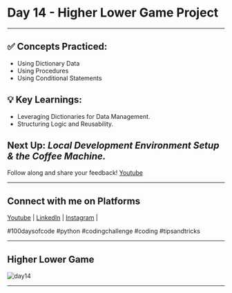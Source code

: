 # **Day 14 - Higher Lower Game Project**
---
## ✅ **Concepts Practiced:**

- Using Dictionary Data
- Using Procedures
- Using Conditional Statements

## 💡 **Key Learnings:**

- Leveraging Dictionaries for Data Management.
- Structuring Logic and Reusability.

## **Next Up:** *Local Development Environment Setup & the Coffee Machine.*

Follow along and share your feedback! 
[Youtube](https://www.youtube.com/@Tharun-AS)

---

## Connect with me on Platforms
[Youtube](https://www.youtube.com/@Tharun-AS) | 
[LinkedIn](https://www.linkedin.com/in/tharun-a-s-b45b8a2a8) | 
[Instagram](https://www.instagram.com/tharun_as_2005) | 

#100daysofcode #python #codingchallenge #coding #tipsandtricks

---

## Higher Lower Game
![day14](https://user-images.githubusercontent.com/98851253/154571535-6d8ab0e4-7960-4d9d-942d-18284ca5e6e1.gif)

---
